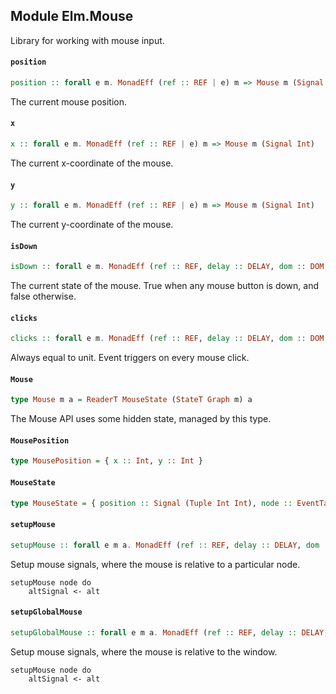 ## Module Elm.Mouse

Library for working with mouse input.

#### `position`

``` purescript
position :: forall e m. MonadEff (ref :: REF | e) m => Mouse m (Signal (Tuple Int Int))
```

The current mouse position.

#### `x`

``` purescript
x :: forall e m. MonadEff (ref :: REF | e) m => Mouse m (Signal Int)
```

The current x-coordinate of the mouse.

#### `y`

``` purescript
y :: forall e m. MonadEff (ref :: REF | e) m => Mouse m (Signal Int)
```

The current y-coordinate of the mouse.

#### `isDown`

``` purescript
isDown :: forall e m. MonadEff (ref :: REF, delay :: DELAY, dom :: DOM, now :: NOW, console :: CONSOLE | e) m => Mouse m (Signal Bool)
```

The current state of the mouse.
True when any mouse button is down, and false otherwise.

#### `clicks`

``` purescript
clicks :: forall e m. MonadEff (ref :: REF, delay :: DELAY, dom :: DOM, now :: NOW, console :: CONSOLE | e) m => Mouse m (Signal Unit)
```

Always equal to unit. Event triggers on every mouse click.

#### `Mouse`

``` purescript
type Mouse m a = ReaderT MouseState (StateT Graph m) a
```

The Mouse API uses some hidden state, managed by this type.

#### `MousePosition`

``` purescript
type MousePosition = { x :: Int, y :: Int }
```

#### `MouseState`

``` purescript
type MouseState = { position :: Signal (Tuple Int Int), node :: EventTarget }
```

#### `setupMouse`

``` purescript
setupMouse :: forall e m a. MonadEff (ref :: REF, delay :: DELAY, dom :: DOM, now :: NOW, console :: CONSOLE | e) m => EventTarget -> Mouse m a -> GraphState m a
```

Setup mouse signals, where the mouse is relative to a particular node.

    setupMouse node do
        altSignal <- alt

#### `setupGlobalMouse`

``` purescript
setupGlobalMouse :: forall e m a. MonadEff (ref :: REF, delay :: DELAY, dom :: DOM, now :: NOW, console :: CONSOLE | e) m => Mouse m a -> GraphState m a
```

Setup mouse signals, where the mouse is relative to the window.

    setupMouse node do
        altSignal <- alt


